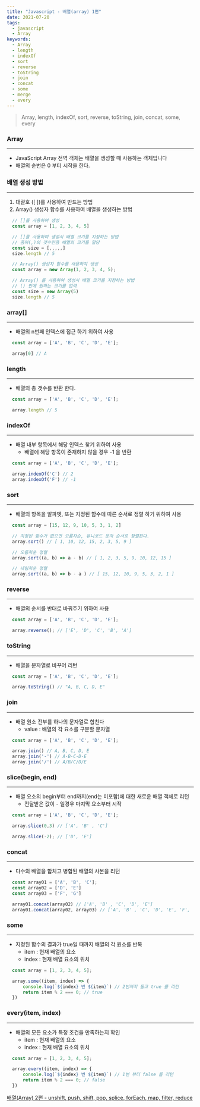 ```yaml
---
title: "Javascript - 배열(array) 1편"
date: 2021-07-20
tags:
  - javascript
  - Array
keywords:
  - Array
  - length
  - indexOf
  - sort
  - reverse
  - toString
  - join
  - concat
  - some
  - merge
  - every
---
```

> Array, length, indexOf, sort, reverse, toString, join, concat, some, every

### Array

---

- JavaScript Array 전역 객체는 배열을 생성할 때 사용하는 객체입니다
- 배열의 순번은 0 부터 시작을 한다.

### 배열 생성 방법

---

1. 대괄호 ([ ])를 사용하여 만드는 방법
2. Array() 생성자 함수를 사용하여 배열을 생성하는 방법

```jsx
  // []를 사용하여 생성
  const array = [1, 2, 3, 4, 5]

  // []를 사용하여 생성시 배열 크기를 지정하는 방법
  // 콤마(,)의 갯수만큼 배열의 크기를 할당
  const size = [,,,,,]
  size.length // 5

  // Array() 생성자 함수를 사용하여 생성
  const array = new Array(1, 2, 3, 4, 5);

  // Array() 를 사용하여 생성시 배열 크기를 지정하는 방법
  // () 안에 원하는 크기를 입력
  const size = new Array(5)
  size.length // 5
```

### array[]

---

- 배열의 n번째 인덱스에 접근 하기 위하여 사용

```jsx
  const array = ['A', 'B', 'C', 'D', 'E'];

  array[0] // A
```

### length

---

- 배열의 총 갯수를 반환 한다.

```jsx
  const array = ['A', 'B', 'C', 'D', 'E'];

  array.length // 5
```

### indexOf

---

- 배열 내부 항목에서 해당 인덱스 찾기 위하여 사용
    - 배열에 해당 항목이 존재하지 않을 경우 -1 을 반환

```jsx
  const array = ['A', 'B', 'C', 'D', 'E'];

  array.indexOf('C') // 2
  array.indexOf('F') // -1
```

### sort

---

- 배열의 항목을 알파벳, 또는 지정된 함수에 따른 순서로 정렬 하기 위하여 사용

```jsx
  const array = [15, 12, 9, 10, 5, 3, 1, 2]

  // 지정된 함수가 없으면 오름차순, 유니코드 문자 순서로 정렬된다.
  array.sort() // [ 1, 10, 12, 15, 2, 3, 5, 9 ] 

  // 오름차순 정렬
  array.sort((a, b) => a - b) // [ 1, 2, 3, 5, 9, 10, 12, 15 ]

  // 내림차순 정렬
  array.sort((a, b) => b - a ) // [ 15, 12, 10, 9, 5, 3, 2, 1 ]
```

### reverse

---

- 배열의 순서를 반대로 바꿔주기 위하여 사용

```jsx
  const array = ['A', 'B', 'C', 'D', 'E'];

  array.reverse(); // ['E', 'D', 'C', 'B', 'A']
```

### toString

---

- 배열을 문자열로 바꾸어 리턴

```jsx
  const array = ['A', 'B', 'C', 'D', 'E'];

  array.toString() // "A, B, C, D, E"
```

### join

---

- 배열 원소 전부를 하나의 문자열로 합친다
    - value : 배열의 각 요소를 구분할 문자열

```jsx
  const array = ['A', 'B', 'C', 'D', 'E'];

  array.join() // A, B, C, D, E
  array.join('-') // A-B-C-D-E
  array.join('/') // A/B/C/D/E
```

### slice(begin, end)

---

- 배열 요소의 begin부터 end까지(end는 미포함)에 대한 새로운 배열 객체로 리턴
    - 전달받은 값이 - 일경우 마지막 요소부터 시작

```jsx
  const array = ['A', 'B', 'C', 'D', 'E'];

  array.slice(0,3) // ['A', 'B' , 'C']

  array.slice(-2); // ['D', 'E']
```

### concat

---

- 다수의 배열을 합치고 병합된 배열의 사본을 리턴

```jsx
  const array01 = ['A', 'B', 'C'];
  const array02 = ['D', 'E']
  const array03 = ['F', 'G']

  array01.concat(array02) // ['A', 'B' , 'C', 'D', 'E']
  array01.concat(array02, array03) // ['A', 'B' , 'C', 'D', 'E', 'F', 'G']
```

### some

---

- 지정된 함수의 결과가 true일 때까지 배열의 각 원소를 반복
    - item : 현재 배열의 요소
    - index : 현재 배열 요소의 위치

```jsx
  const array = [1, 2, 3, 4, 5];

  array.some((item, index) => {
      console.log(`${index} 번 ${item}`) // 2번까지 돌고 true 를 리턴
      return item % 2 === 0; // true
  })
```

### every(item, index)

---

- 배열의 모든 요소가 특정 조건을 만족하는지 확인
    - item : 현재 배열의 요소
    - index : 현재 배열 요소의 위치

```jsx
  const array = [1, 2, 3, 4, 5];

  array.every((item, index) => {
      console.log(`${index} 번 ${item}`) // 1번 부터 false 를 리턴
      return item % 2 === 0; // false
  })
```

[배열(Array) 2편 - unshift, push, shift, pop, splice, forEach, map, filter, reduce](https://yesroad.dev/javascript-array02/)